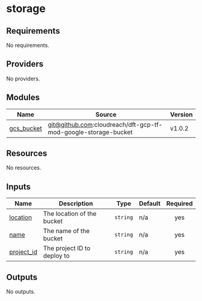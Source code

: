 # storage

<!-- BEGINNING OF PRE-COMMIT-TERRAFORM DOCS HOOK -->
## Requirements

No requirements.

## Providers

No providers.

## Modules

| Name | Source | Version |
|------|--------|---------|
| <a name="module_gcs_bucket"></a> [gcs\_bucket](#module\_gcs\_bucket) | git@github.com:cloudreach/dft-gcp-tf-mod-google-storage-bucket | v1.0.2 |

## Resources

No resources.

## Inputs

| Name | Description | Type | Default | Required |
|------|-------------|------|---------|:--------:|
| <a name="input_location"></a> [location](#input\_location) | The location of the bucket | `string` | n/a | yes |
| <a name="input_name"></a> [name](#input\_name) | The name of the bucket | `string` | n/a | yes |
| <a name="input_project_id"></a> [project\_id](#input\_project\_id) | The project ID to deploy to | `string` | n/a | yes |

## Outputs

No outputs.
<!-- END OF PRE-COMMIT-TERRAFORM DOCS HOOK -->
